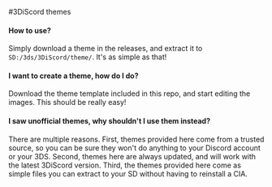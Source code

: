 #3DiScord themes
#### How to use?
Simply download a theme in the releases, and extract it to `SD:/3ds/3DiScord/theme/`. It's as simple as that!
#### I want to create a theme, how do I do?
Download the theme template included in this repo, and start editing the images. This should be really easy!
#### I saw unofficial themes, why shouldn't I use them instead?
There are multiple reasons. First, themes provided here come from a trusted source, so you can be sure they won't do anything to your Discord account or your 3DS. Second, themes here are always updated, and will work with the latest
3DiScord version. Third, the themes provided here come as simple files you can extract to your SD without having to reinstall a CIA.